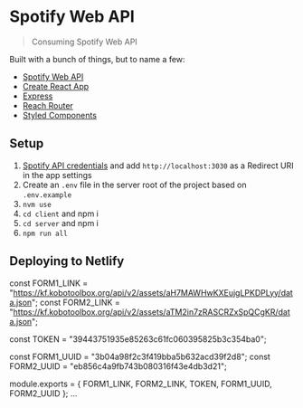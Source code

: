 # Spotify Web API

> Consuming Spotify Web API

Built with a bunch of things, but to name a few:

- [Spotify Web API](https://developer.spotify.com/documentation/web-api/)
- [Create React App](https://github.com/facebook/create-react-app)
- [Express](https://expressjs.com/)
- [Reach Router](https://reach.tech/router)
- [Styled Components](https://www.styled-components.com/)

## Setup

1. [Spotify API credentials](https://developer.spotify.com/dashboard/applications) and add `http://localhost:3030` as a Redirect URI in the app settings
1. Create an `.env` file in the server root of the project based on `.env.example`
1. `nvm use`
1. `cd client` and npm i
1. `cd server` and npm i
1. `npm run all`

## Deploying to Netlify
const FORM1_LINK =
  "https://kf.kobotoolbox.org/api/v2/assets/aH7MAWHwKXEujgLPKDPLyy/data.json";
const FORM2_LINK =
  "https://kf.kobotoolbox.org/api/v2/assets/aTM2in7zRASCRZxSpQCgKR/data.json";

const TOKEN = "39443751935e85263c61fc060395825b3c354ba0";


const FORM1_UUID = "3b04a98f2c3f419bba5b632acd39f2d8";
const FORM2_UUID = "eb856c4a9fb743b080316f43e4db3d21";

module.exports = { FORM1_LINK, FORM2_LINK, TOKEN, FORM1_UUID, FORM2_UUID };
...
